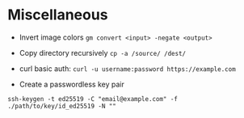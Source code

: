# Miscellaneous

* Invert image colors `gm convert <input> -negate <output>`
* Copy directory recursively `cp -a /source/ /dest/`
* curl basic auth: `curl -u username:password https://example.com`

* Create a passwordless key pair
```
ssh-keygen -t ed25519 -C "email@example.com" -f ./path/to/key/id_ed25519 -N ""
```